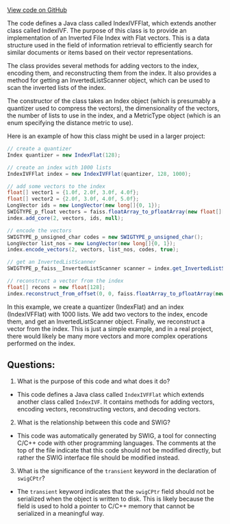 [View code on GitHub](https://github.com/misbahsy/the-algorithm/ann/src/main/java/com/twitter/ann/faiss/swig/IndexIVFFlat.java)

The code defines a Java class called IndexIVFFlat, which extends another class called IndexIVF. The purpose of this class is to provide an implementation of an Inverted File Index with Flat vectors. This is a data structure used in the field of information retrieval to efficiently search for similar documents or items based on their vector representations. 

The class provides several methods for adding vectors to the index, encoding them, and reconstructing them from the index. It also provides a method for getting an InvertedListScanner object, which can be used to scan the inverted lists of the index. 

The constructor of the class takes an Index object (which is presumably a quantizer used to compress the vectors), the dimensionality of the vectors, the number of lists to use in the index, and a MetricType object (which is an enum specifying the distance metric to use). 

Here is an example of how this class might be used in a larger project:

```java
// create a quantizer
Index quantizer = new IndexFlat(128);

// create an index with 1000 lists
IndexIVFFlat index = new IndexIVFFlat(quantizer, 128, 1000);

// add some vectors to the index
float[] vector1 = {1.0f, 2.0f, 3.0f, 4.0f};
float[] vector2 = {2.0f, 3.0f, 4.0f, 5.0f};
LongVector ids = new LongVector(new long[]{0, 1});
SWIGTYPE_p_float vectors = faiss.floatArray_to_pfloatArray(new float[][]{vector1, vector2});
index.add_core(2, vectors, ids, null);

// encode the vectors
SWIGTYPE_p_unsigned_char codes = new SWIGTYPE_p_unsigned_char();
LongVector list_nos = new LongVector(new long[]{0, 1});
index.encode_vectors(2, vectors, list_nos, codes, true);

// get an InvertedListScanner
SWIGTYPE_p_faiss__InvertedListScanner scanner = index.get_InvertedListScanner(true);

// reconstruct a vector from the index
float[] recons = new float[128];
index.reconstruct_from_offset(0, 0, faiss.floatArray_to_pfloatArray(new float[][]{recons}));
``` 

In this example, we create a quantizer (IndexFlat) and an index (IndexIVFFlat) with 1000 lists. We add two vectors to the index, encode them, and get an InvertedListScanner object. Finally, we reconstruct a vector from the index. This is just a simple example, and in a real project, there would likely be many more vectors and more complex operations performed on the index.
## Questions: 
 1. What is the purpose of this code and what does it do?
- This code defines a Java class called `IndexIVFFlat` which extends another class called `IndexIVF`. It contains methods for adding vectors, encoding vectors, reconstructing vectors, and decoding vectors.

2. What is the relationship between this code and SWIG?
- This code was automatically generated by SWIG, a tool for connecting C/C++ code with other programming languages. The comments at the top of the file indicate that this code should not be modified directly, but rather the SWIG interface file should be modified instead.

3. What is the significance of the `transient` keyword in the declaration of `swigCPtr`?
- The `transient` keyword indicates that the `swigCPtr` field should not be serialized when the object is written to disk. This is likely because the field is used to hold a pointer to C/C++ memory that cannot be serialized in a meaningful way.